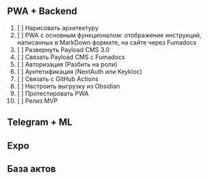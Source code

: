 ## PWA + Backend

1. [ ] Нарисовать архитектуру
2. [ ] PWA с основным функционалом: отображение инструкций, написанных в MarkDown формате, на сайте через Fumadocs
3. [ ] Развернуть Payload CMS 3.0
4. [ ] Связать Payload CMS c Fumadocs
5. [ ] Авторизация (Разбить на роли)
6. [ ] Аунтетификация (NextAuth или Keykloc)
7. [ ] Связать с GitHub Actions
8. [ ] Настроить выгрузку из Obsidian
9. [ ] Протестировать PWA
10. [ ] Релиз MVP

## Telegram + ML

## Expo

## База актов

